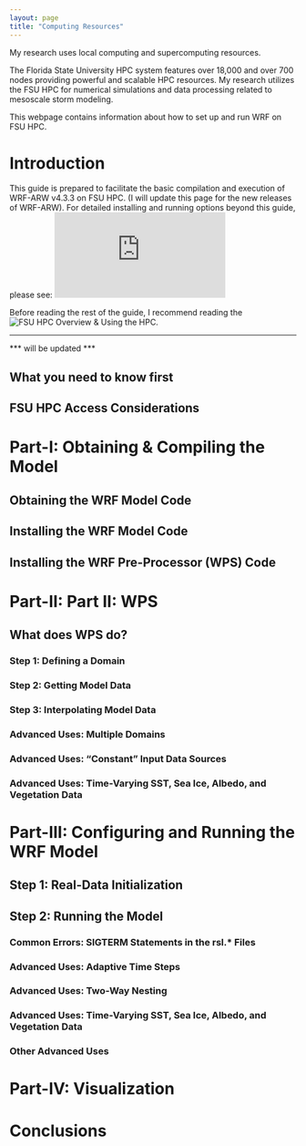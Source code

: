 ```yaml
---
layout: page
title: "Computing Resources"
---
```


My research uses local computing and supercomputing resources.

The Florida State University HPC system features over 18,000 and over 700 nodes providing powerful and scalable HPC resources. My research utilizes the FSU HPC for numerical simulations and data processing related to mesoscale storm modeling.

This webpage contains information about how to set up and run WRF on FSU HPC.


# Introduction

This guide is prepared to facilitate the basic compilation and execution of WRF-ARW v4.3.3 on FSU HPC. (I will update this page for the new releases of WRF-ARW). For detailed installing and running options beyond this guide, please see: ![WRF User’s Guide -- (ucar.edu)](https://www2.mmm.ucar.edu/wrf/users/wrf_users_guide/build/html/index.html)

Before reading the rest of the guide, I recommend reading the ![FSU HPC Overview & Using the HPC ](https://docs.rcc.fsu.edu/hpc/).

***********************
*** will be updated *** 

## What you need to know first

## FSU HPC Access Considerations

# Part-I: Obtaining & Compiling the Model

## Obtaining the WRF Model Code

## Installing the WRF Model Code

## Installing the WRF Pre-Processor (WPS) Code

# Part-II: Part II: WPS

## What does WPS do?

### Step 1: Defining a Domain

### Step 2: Getting Model Data

### Step 3: Interpolating Model Data

### Advanced Uses: Multiple Domains

### Advanced Uses: “Constant” Input Data Sources

### Advanced Uses: Time-Varying SST, Sea Ice, Albedo, and Vegetation Data

# Part-III: Configuring and Running the WRF Model

## Step 1: Real-Data Initialization

## Step 2: Running the Model

### Common Errors: SIGTERM Statements in the rsl.* Files

### Advanced Uses: Adaptive Time Steps

### Advanced Uses: Two-Way Nesting

### Advanced Uses: Time-Varying SST, Sea Ice, Albedo, and Vegetation Data

### Other Advanced Uses

# Part-IV: Visualization

# Conclusions


